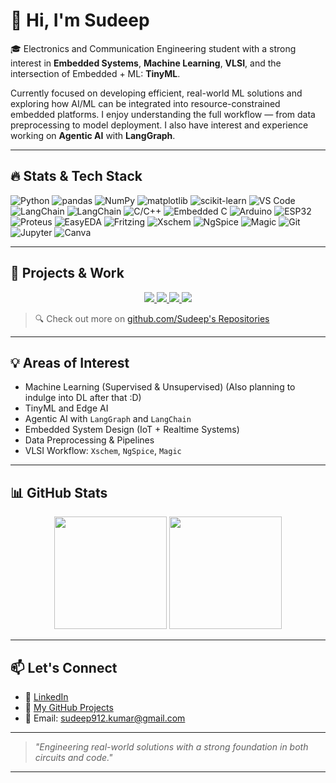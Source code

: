 # 👋 Hi, I'm Sudeep

🎓 Electronics and Communication Engineering student with a strong interest in **Embedded Systems**, **Machine Learning**, **VLSI**, and the intersection of Embedded + ML: **TinyML**.

Currently focused on developing efficient, real-world ML solutions and exploring how AI/ML can be integrated into resource-constrained embedded platforms. I enjoy understanding the full workflow — from data preprocessing to model deployment. I also have interest and experience working on **Agentic AI** with **LangGraph**.

---

## 🔥 Stats & Tech Stack

![Python](https://img.shields.io/badge/-Python-333?style=flat&logo=python)
![pandas](https://img.shields.io/badge/-pandas-150458?style=flat&logo=pandas&logoColor=white)
![NumPy](https://img.shields.io/badge/-NumPy-013243?style=flat&logo=numpy&logoColor=white)
![matplotlib](https://img.shields.io/badge/-Matplotlib-11557C?style=flat&logo=plotly&logoColor=white)
![scikit-learn](https://img.shields.io/badge/-scikit--learn-F7931E?style=flat&logo=scikit-learn&logoColor=white)
![VS Code](https://img.shields.io/badge/-VS%20Code-007ACC?style=flat&logo=visual-studio-code)
![LangChain](https://img.shields.io/badge/-LangChain-000000?style=flat&logo=langchain&logoColor=white)
![LangChain](https://img.shields.io/badge/-LangChain-000000?style=flat&logo=langchain&logoColor=white)
![C/C++](https://img.shields.io/badge/-C/C++-00599C?style=flat&logo=c)
![Embedded C](https://img.shields.io/badge/-EmbeddedC-4B8BBE?style=flat)
![Arduino](https://img.shields.io/badge/-Arduino-00979D?style=flat&logo=arduino)
![ESP32](https://img.shields.io/badge/-ESP32-black?style=flat&logo=espressif)
![Proteus](https://img.shields.io/badge/-Proteus-blueviolet?style=flat)
![EasyEDA](https://img.shields.io/badge/-EasyEDA-2196F3?style=flat)
![Fritzing](https://img.shields.io/badge/-Fritzing-E94E1B?style=flat)
![Xschem](https://img.shields.io/badge/-Xschem-grey?style=flat&logo=gnubash&logoColor=white)
![NgSpice](https://img.shields.io/badge/-NgSpice-darkgreen?style=flat&logo=codeforces&logoColor=white)
![Magic](https://img.shields.io/badge/-Magic-VLSI-orange?style=flat)
![Git](https://img.shields.io/badge/-Git-F05032?style=flat&logo=git)
![Jupyter](https://img.shields.io/badge/-Jupyter-F37626?style=flat&logo=jupyter)
![Canva](https://img.shields.io/badge/-Canva-00C4CC?style=flat&logo=canva)

---

## 🧠 Projects & Work

<p align="center">
  <a href="https://github.com/SuDeEpKuMaR912/Boston_Housing">
    <img src="https://github-readme-stats.vercel.app/api/pin/?username=SuDeEpKuMaR912&repo=Boston_Housing&theme=tokyonight" />
  </a>
  <a href="https://github.com/SuDeEpKuMaR912/Medical_Agent">
    <img src="https://github-readme-stats.vercel.app/api/pin/?username=SuDeEpKuMaR912&repo=Medical_Agent&theme=tokyonight" />
  </a>
    <a href="https://github.com/SuDeEpKuMaR912/Interactive-India-Map">
    <img src="https://github-readme-stats.vercel.app/api/pin/?username=SuDeEpKuMaR912&repo=Interactive-India-Map&theme=tokyonight" />
  </a>
  <a href="https://github.com/SuDeEpKuMaR912/HEX-Wars-game">
    <img src="https://github-readme-stats.vercel.app/api/pin/?username=SuDeEpKuMaR912&repo=HEX-Wars-game&theme=tokyonight" />
  </a>
</p>

> 🔍 Check out more on [github.com/Sudeep's Repositories](https://github.com/SuDeEpKuMaR912?tab=repositories)


---

## 💡 Areas of Interest

- Machine Learning (Supervised & Unsupervised) (Also planning to indulge into DL after that :D)
- TinyML and Edge AI
- Agentic AI with `LangGraph` and `LangChain`
- Embedded System Design (IoT + Realtime Systems)  
- Data Preprocessing & Pipelines  
- VLSI Workflow: `Xschem`, `NgSpice`, `Magic`

---

## 📊 GitHub Stats

<p align="center">
  <img src="https://github-readme-stats.vercel.app/api?username=SuDeEpKuMaR912&show_icons=true&theme=tokyonight" height="180">
  <img src="https://github-readme-stats.vercel.app/api/top-langs/?username=SuDeEpKuMaR912&layout=compact&theme=tokyonight" height="180">
</p>

---

## 📫 Let's Connect

- 💼 [LinkedIn](https://www.linkedin.com/in/sudeep-kumar-a9767028a)
- 🧪 [My GitHub Projects](https://github.com/SuDeEpKuMaR912?tab=repositories)
- 📧 Email: sudeep912.kumar@gmail.com

---

> *"Engineering real-world solutions with a strong foundation in both circuits and code."*

---




